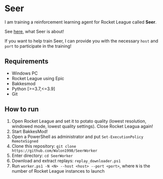 # Seer

I am training a reinforcement learning agent for Rocket League called __Seer__.

See [here](https://nevillewalo.ch/assets/docs/MA_Neville_Walo_Seer_RLRL.pdf), what Seer is about!

If you want to help train Seer, I can provide you with the necessary `host` and `port` to participate in the training!

## Requirements

* Windows PC
* Rocket League using Epic
* Bakkesmod
* Python [>=3.7,<=3.9]
* Git

## How to run

1. Open Rocket League and set it to potato quality (lowest resolution, windowed mode, lowest quality settings). Close Rocket Leagua again!
2. Start BakkesMod!
3. Open a PowerShell as administrator and put `Set-ExecutionPolicy RemoteSigned`
4. Clone this repository: `git clone  https://github.com/Walon1998/SeerWorker`
5. Enter directory: `cd SeerWorker`
6. Download and extract replays: `replay_downloader.ps1`
7. Run `worker.ps1 -N <N> --host <host> --port <port>`, where `N` is the number of Rocket League instances to launch
